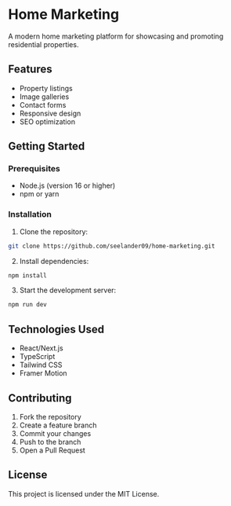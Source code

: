# Home Marketing

A modern home marketing platform for showcasing and promoting residential properties.

## Features

- Property listings
- Image galleries
- Contact forms
- Responsive design
- SEO optimization

## Getting Started

### Prerequisites

- Node.js (version 16 or higher)
- npm or yarn

### Installation

1. Clone the repository:
```bash
git clone https://github.com/seelander09/home-marketing.git
```

2. Install dependencies:
```bash
npm install
```

3. Start the development server:
```bash
npm run dev
```

## Technologies Used

- React/Next.js
- TypeScript
- Tailwind CSS
- Framer Motion

## Contributing

1. Fork the repository
2. Create a feature branch
3. Commit your changes
4. Push to the branch
5. Open a Pull Request

## License

This project is licensed under the MIT License.
